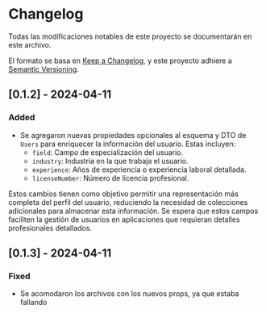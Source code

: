 # Changelog

Todas las modificaciones notables de este proyecto se documentarán en este archivo.

El formato se basa en [Keep a Changelog](https://keepachangelog.com/en/1.0.0/),
y este proyecto adhiere a [Semantic Versioning](https://semver.org/spec/v2.0.0.html).

## [0.1.2] - 2024-04-11

### Added

- Se agregaron nuevas propiedades opcionales al esquema y DTO de `Users` para enriquecer la información del usuario. Estas incluyen:
  - `field`: Campo de especialización del usuario.
  - `industry`: Industria en la que trabaja el usuario.
  - `experience`: Años de experiencia o experiencia laboral detallada.
  - `licenseNumber`: Número de licencia profesional.

Estos cambios tienen como objetivo permitir una representación más completa del perfil del usuario, reduciendo la necesidad de colecciones adicionales para almacenar esta información. Se espera que estos campos faciliten la gestión de usuarios en aplicaciones que requieran detalles profesionales detallados.

## [0.1.3] - 2024-04-11

### Fixed

- Se acomodaron los archivos con los nuevos props, ya que estaba fallando
